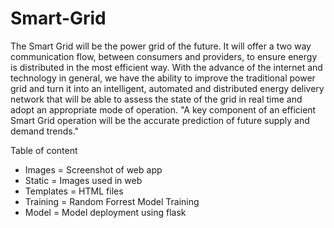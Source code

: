 # Smart-Grid
The Smart Grid will be the power grid of the future. It will offer a two way communication flow, between consumers and providers, to ensure energy is distributed in the most efficient way. With the advance of the internet and technology in general, we have the ability to improve the traditional power grid and turn it into an intelligent, automated and distributed energy delivery network that will be able to assess the state of the grid in real time and adopt an appropriate mode of operation. "A key component of an efficient Smart Grid operation will be the accurate prediction of future supply and demand trends."

Table of content
* Images = Screenshot of web app
* Static = Images used in web
* Templates = HTML files
* Training = Random Forrest Model Training
* Model = Model deployment using flask
